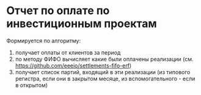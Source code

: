 # Отчет по оплате по инвестиционным проектам
Формируется по алгоритму:
1. получает оплаты от клиентов за период
2. по методу ФИФО вычисляет какие были оплачены реализации (см. https://github.com/eeeio/settlements-fifo-erf)
3. получает список партий, входящий в эти реализации (из типового регистра, если они в закрытом месяце, из вспомогательного - если в открытом)
